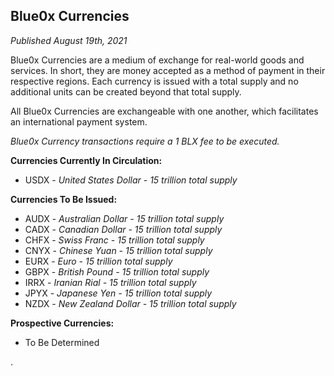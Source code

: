 ## **Blue0x Currencies** ##

_Published August 19th, 2021_

Blue0x Currencies are a medium of exchange for real-world goods and services. In short, they are money accepted as a method of payment in their respective regions.  Each currency is issued with a total supply and no additional units can be created beyond that total supply.  

All Blue0x Currencies are exchangeable with one another, which facilitates an international payment system.

_Blue0x Currency transactions require a 1 BLX fee to be executed._

**Currencies Currently In Circulation:**

* USDX - _United States Dollar - 15 trillion total supply_ 

**Currencies To Be Issued:**

* AUDX - _Australian Dollar - 15 trillion total supply_
* CADX - _Canadian Dollar - 15 trillion total supply_
* CHFX - _Swiss Franc - 15 trillion total supply_
* CNYX - _Chinese Yuan - 15 trillion total supply_
* EURX - _Euro - 15 trillion total supply_
* GBPX - _British Pound  - 15 trillion total supply_
* IRRX - _Iranian Rial - 15 trillion total supply_
* JPYX - _Japanese Yen - 15 trillion total supply_
* NZDX - _New Zealand Dollar - 15 trillion total supply_

**Prospective Currencies:**

* To Be Determined





.



